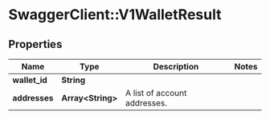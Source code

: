 # SwaggerClient::V1WalletResult

## Properties
Name | Type | Description | Notes
------------ | ------------- | ------------- | -------------
**wallet_id** | **String** |  | 
**addresses** | **Array&lt;String&gt;** | A list of account addresses. | 

